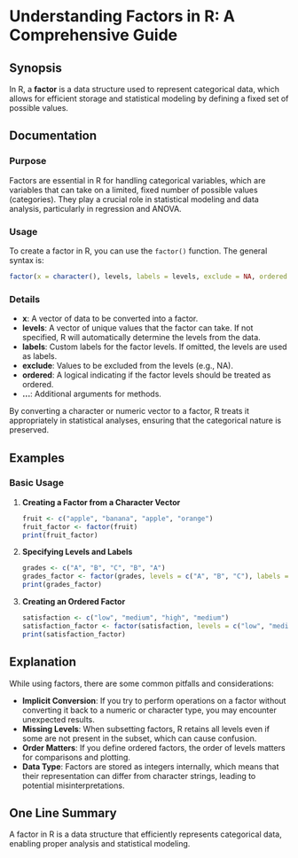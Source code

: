 <!--
Meta Description: # Understanding Factors in R: A Comprehensive Guide ## Synopsis In R, a **factor** is a data structure used to represent categorical data, which allow...
Meta Keywords: factor, levels, data, ordered, factors
-->

# Understanding Factors in R: A Comprehensive Guide

## Synopsis
In R, a **factor** is a data structure used to represent categorical data, which allows for efficient storage and statistical modeling by defining a fixed set of possible values.

## Documentation
### Purpose
Factors are essential in R for handling categorical variables, which are variables that can take on a limited, fixed number of possible values (categories). They play a crucial role in statistical modeling and data analysis, particularly in regression and ANOVA.

### Usage
To create a factor in R, you can use the `factor()` function. The general syntax is:

```R
factor(x = character(), levels, labels = levels, exclude = NA, ordered = is.ordered(x), ...)
```

### Details
- **x**: A vector of data to be converted into a factor.
- **levels**: A vector of unique values that the factor can take. If not specified, R will automatically determine the levels from the data.
- **labels**: Custom labels for the factor levels. If omitted, the levels are used as labels.
- **exclude**: Values to be excluded from the levels (e.g., NA).
- **ordered**: A logical indicating if the factor levels should be treated as ordered.
- **...**: Additional arguments for methods.

By converting a character or numeric vector to a factor, R treats it appropriately in statistical analyses, ensuring that the categorical nature is preserved.

## Examples
### Basic Usage
1. **Creating a Factor from a Character Vector**
   ```R
   fruit <- c("apple", "banana", "apple", "orange")
   fruit_factor <- factor(fruit)
   print(fruit_factor)
   ```

2. **Specifying Levels and Labels**
   ```R
   grades <- c("A", "B", "C", "B", "A")
   grades_factor <- factor(grades, levels = c("A", "B", "C"), labels = c("Excellent", "Good", "Average"))
   print(grades_factor)
   ```

3. **Creating an Ordered Factor**
   ```R
   satisfaction <- c("low", "medium", "high", "medium")
   satisfaction_factor <- factor(satisfaction, levels = c("low", "medium", "high"), ordered = TRUE)
   print(satisfaction_factor)
   ```

## Explanation
While using factors, there are some common pitfalls and considerations:
- **Implicit Conversion**: If you try to perform operations on a factor without converting it back to a numeric or character type, you may encounter unexpected results.
- **Missing Levels**: When subsetting factors, R retains all levels even if some are not present in the subset, which can cause confusion.
- **Order Matters**: If you define ordered factors, the order of levels matters for comparisons and plotting.
- **Data Type**: Factors are stored as integers internally, which means that their representation can differ from character strings, leading to potential misinterpretations.

## One Line Summary
A factor in R is a data structure that efficiently represents categorical data, enabling proper analysis and statistical modeling.